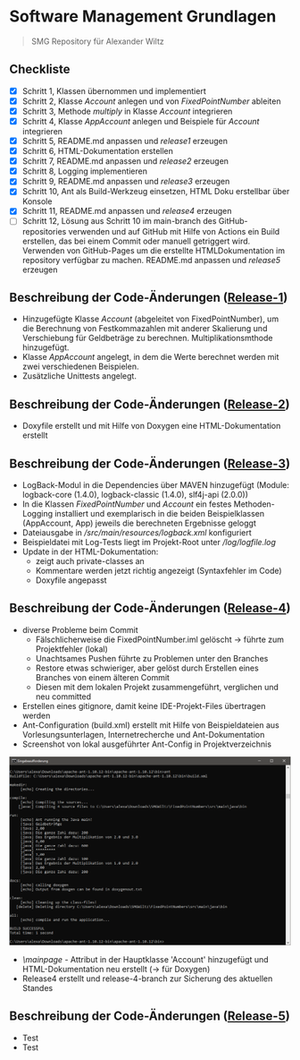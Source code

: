 # Software Management Grundlagen
> SMG Repository für Alexander Wiltz

## Checkliste
- [X] Schritt 1, Klassen übernommen und implementiert
- [X] Schritt 2, Klasse *Account* anlegen und von *FixedPointNumber* ableiten
- [X] Schritt 3, Methode *multiply* in Klasse *Account* integrieren
- [X] Schritt 4, Klasse *AppAccount* anlegen und Beispiele für *Account* integrieren
- [X] Schritt 5, README.md anpassen und *release1* erzeugen
- [X] Schritt 6, HTML-Dokumentation erstellen
- [X] Schritt 7, README.md anpassen und *release2* erzeugen
- [X] Schritt 8, Logging implementieren
- [X] Schritt 9, README.md anpassen und *release3* erzeugen
- [X] Schritt 10, Ant als Build-Werkzeug einsetzen, HTML Doku erstellbar über Konsole
- [X] Schritt 11, README.md anpassen und *release4* erzeugen
- [ ] Schritt 12, Lösung aus Schritt 10 im main-branch des GitHub-repositories verwenden und auf GitHub mit Hilfe von Actions ein Build erstellen, das bei einem Commit oder manuell getriggert wird. Verwenden von GitHub-Pages um die erstellte HTMLDokumentation im repository verfügbar zu machen. README.md anpassen und *release5* erzeugen

## Beschreibung der Code-Änderungen ([Release-1](../../releases/tag/release-1))
- Hinzugefügte Klasse *Account* (abgeleitet von FixedPointNumber), um die Berechnung von Festkommazahlen mit anderer Skalierung und Verschiebung für Geldbeträge zu berechnen. Multiplikationsmthode hinzugefügt.
- Klasse *AppAccount* angelegt, in dem die Werte berechnet werden mit zwei verschiedenen Beispielen.
- Zusätzliche Unittests angelegt.

## Beschreibung der Code-Änderungen ([Release-2](../../releases/tag/release-2))
- Doxyfile erstellt und mit Hilfe von Doxygen eine HTML-Dokumentation erstellt

## Beschreibung der Code-Änderungen ([Release-3](../../releases/tag/release-3))
- LogBack-Modul in die Dependencies über MAVEN hinzugefügt (Module: logback-core (1.4.0), logback-classic (1.4.0), slf4j-api (2.0.0))
- In die Klassen *FixedPointNumber* und *Account* ein festes Methoden-Logging installiert und exemplarisch in die beiden Beispielklassen (AppAccount, App) jeweils die berechneten Ergebnisse geloggt
- Dateiausgabe in */src/main/resources/logback.xml* konfiguriert 
- Beispieldatei mit Log-Tests liegt im Projekt-Root unter */log/logfile.log*
- Update in der HTML-Dokumentation:
  - zeigt auch private-classes an
  - Kommentare werden jetzt richtig angezeigt (Syntaxfehler im Code)
  - Doxyfile angepasst

## Beschreibung der Code-Änderungen ([Release-4](../../releases/tag/release-4))
- diverse Probleme beim Commit
  - Fälschlicherweise die FixedPointNumber.iml gelöscht -> führte zum Projektfehler (lokal)
  - Unachtsames Pushen führte zu Problemen unter den Branches
  - Restore etwas schwieriger, aber gelöst durch Erstellen eines Branches von einem älteren Commit
  - Diesen mit dem lokalen Projekt zusammengeführt, verglichen und neu committed
- Erstellen eines gitignore, damit keine IDE-Projekt-Files übertragen werden
- Ant-Configuration (build.xml) erstellt mit Hilfe von Beispieldateien aus Vorlesungsunterlagen, Internetrecherche und Ant-Dokumentation
- Screenshot von lokal ausgeführter Ant-Config in Projektverzeichnis

![Screenshot](ant-execute-screenshot.PNG)

- *\mainpage* - Attribut in der Hauptklasse 'Account' hinzugefügt und HTML-Dokumentation neu erstellt (-> für Doxygen)
- Release4 erstellt und release-4-branch zur Sicherung des aktuellen Standes

## Beschreibung der Code-Änderungen ([Release-5](../../releases/tag/release-5))
- Test
- Test